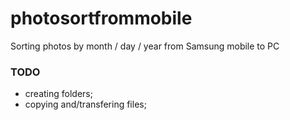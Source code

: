 # photosortfrommobile
Sorting photos by month / day / year from Samsung mobile to PC

### TODO
* creating folders;
* copying and/transfering files;
